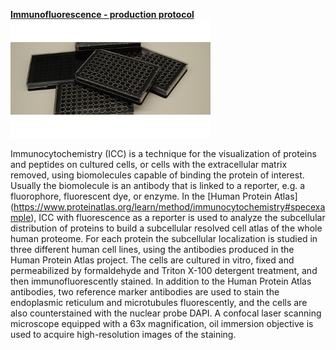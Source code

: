 [**Immunofluorescence - production protocol**](./resources_IF_productionSOP.pdf)
![image](./images/production.png)

Immunocytochemistry (ICC) is a technique for the visualization of proteins and peptides on cultured cells, or cells with the extracellular matrix removed, using biomolecules capable of binding the protein of interest. Usually the biomolecule is an antibody that is linked to a reporter, e.g. a fluorophore, fluorescent dye, or enzyme. In the [Human Protein Atlas] (https://www.proteinatlas.org/learn/method/immunocytochemistry#specexample), ICC with fluorescence as a reporter is used to analyze the subcellular distribution of proteins to build a subcellular resolved cell atlas of the whole human proteome. For each protein the subcellular localization is studied in three different human cell lines, using the antibodies produced in the Human Protein Atlas project. The cells are cultured in vitro, fixed and permeabilized by formaldehyde and Triton X-100 detergent treatment, and then immunofluorescently stained. In addition to the Human Protein Atlas antibodies, two reference marker antibodies are used to stain the endoplasmic reticulum and microtubules fluorescently, and the cells are also counterstained with the nuclear probe DAPI. A confocal laser scanning microscope equipped with a 63x magnification, oil immersion objective is used to acquire high-resolution images of the staining. 

